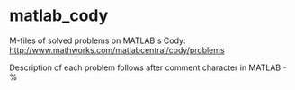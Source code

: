 # matlab_cody
M-files of solved problems on MATLAB's Cody: 
http://www.mathworks.com/matlabcentral/cody/problems

Description of each problem follows after comment character in MATLAB - %

